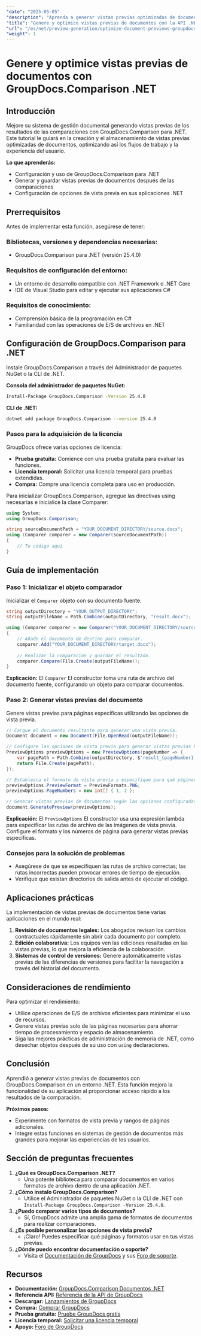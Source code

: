 ```yaml
---
"date": "2025-05-05"
"description": "Aprenda a generar vistas previas optimizadas de documentos con la biblioteca GroupDocs.Comparison para .NET. Optimice los flujos de trabajo, mejore la experiencia del usuario y obtenga información de un vistazo."
"title": "Genere y optimice vistas previas de documentos con la API .NET de GroupDocs.Comparison"
"url": "/es/net/preview-generation/optimize-document-previews-groupdocs-comparison-dotnet/"
"weight": 1
---
```


# Genere y optimice vistas previas de documentos con GroupDocs.Comparison .NET

## Introducción

Mejore su sistema de gestión documental generando vistas previas de los resultados de las comparaciones con GroupDocs.Comparison para .NET. Este tutorial le guiará en la creación y el almacenamiento de vistas previas optimizadas de documentos, optimizando así los flujos de trabajo y la experiencia del usuario.

**Lo que aprenderás:**
- Configuración y uso de GroupDocs.Comparison para .NET
- Generar y guardar vistas previas de documentos después de las comparaciones
- Configuración de opciones de vista previa en sus aplicaciones .NET

## Prerrequisitos

Antes de implementar esta función, asegúrese de tener:

### Bibliotecas, versiones y dependencias necesarias:
- GroupDocs.Comparison para .NET (versión 25.4.0)

### Requisitos de configuración del entorno:
- Un entorno de desarrollo compatible con .NET Framework o .NET Core
- IDE de Visual Studio para editar y ejecutar sus aplicaciones C#

### Requisitos de conocimiento:
- Comprensión básica de la programación en C#
- Familiaridad con las operaciones de E/S de archivos en .NET

## Configuración de GroupDocs.Comparison para .NET

Instale GroupDocs.Comparison a través del Administrador de paquetes NuGet o la CLI de .NET.

**Consola del administrador de paquetes NuGet:**

```bash
Install-Package GroupDocs.Comparison -Version 25.4.0
```

**CLI de .NET:**

```bash
dotnet add package GroupDocs.Comparison --version 25.4.0
```

### Pasos para la adquisición de la licencia

GroupDocs ofrece varias opciones de licencia:
- **Prueba gratuita:** Comience con una prueba gratuita para evaluar las funciones.
- **Licencia temporal:** Solicitar una licencia temporal para pruebas extendidas.
- **Compra:** Compre una licencia completa para uso en producción.

Para inicializar GroupDocs.Comparison, agregue las directivas using necesarias e inicialice la clase Comparer:

```csharp
using System;
using GroupDocs.Comparison;

string sourceDocumentPath = "YOUR_DOCUMENT_DIRECTORY/source.docx";
using (Comparer comparer = new Comparer(sourceDocumentPath))
{
    // Tu código aquí
}
```

## Guía de implementación

### Paso 1: Inicializar el objeto comparador

Inicializar el `Comparer` objeto con su documento fuente.

```csharp
string outputDirectory = "YOUR_OUTPUT_DIRECTORY";
string outputFileName = Path.Combine(outputDirectory, "result.docx");

using (Comparer comparer = new Comparer("YOUR_DOCUMENT_DIRECTORY/source.docx"))
{
    // Añade el documento de destino para comparar.
    comparer.Add("YOUR_DOCUMENT_DIRECTORY/target.docx");
    
    // Realizar la comparación y guardar el resultado.
    comparer.Compare(File.Create(outputFileName));
}
```

**Explicación:**
El `Comparer` El constructor toma una ruta de archivo del documento fuente, configurando un objeto para comparar documentos.

### Paso 2: Generar vistas previas del documento

Genere vistas previas para páginas específicas utilizando las opciones de vista previa.

```csharp
// Cargue el documento resultante para generar una vista previa.
Document document = new Document(File.OpenRead(outputFileName));

// Configure las opciones de vista previa para generar vistas previas PNG de páginas específicas.
PreviewOptions previewOptions = new PreviewOptions(pageNumber => {
    var pagePath = Path.Combine(outputDirectory, $"result_{pageNumber}.png");
    return File.Create(pagePath);
});

// Establezca el formato de vista previa y especifique para qué páginas desea generar vistas previas.
previewOptions.PreviewFormat = PreviewFormats.PNG;
previewOptions.PageNumbers = new int[] { 1, 2 };

// Generar vistas previas de documentos según las opciones configuradas.
document.GeneratePreview(previewOptions);
```

**Explicación:**
El `PreviewOptions` El constructor usa una expresión lambda para especificar las rutas de archivo de las imágenes de vista previa. Configure el formato y los números de página para generar vistas previas específicas.

### Consejos para la solución de problemas
- Asegúrese de que se especifiquen las rutas de archivo correctas; las rutas incorrectas pueden provocar errores de tiempo de ejecución.
- Verifique que existan directorios de salida antes de ejecutar el código.

## Aplicaciones prácticas

La implementación de vistas previas de documentos tiene varias aplicaciones en el mundo real:
1. **Revisión de documentos legales:** Los abogados revisan los cambios contractuales rápidamente sin abrir cada documento por completo.
2. **Edición colaborativa:** Los equipos ven las ediciones resaltadas en las vistas previas, lo que mejora la eficiencia de la colaboración.
3. **Sistemas de control de versiones:** Genere automáticamente vistas previas de las diferencias de versiones para facilitar la navegación a través del historial del documento.

## Consideraciones de rendimiento

Para optimizar el rendimiento:
- Utilice operaciones de E/S de archivos eficientes para minimizar el uso de recursos.
- Genere vistas previas solo de las páginas necesarias para ahorrar tiempo de procesamiento y espacio de almacenamiento.
- Siga las mejores prácticas de administración de memoria de .NET, como desechar objetos después de su uso con `using` declaraciones.

## Conclusión

Aprendió a generar vistas previas de documentos con GroupDocs.Comparison en un entorno .NET. Esta función mejora la funcionalidad de su aplicación al proporcionar acceso rápido a los resultados de la comparación.

**Próximos pasos:**
- Experimente con formatos de vista previa y rangos de páginas adicionales.
- Integre estas funciones en sistemas de gestión de documentos más grandes para mejorar las experiencias de los usuarios.

## Sección de preguntas frecuentes

1. **¿Qué es GroupDocs.Comparison .NET?**
   - Una potente biblioteca para comparar documentos en varios formatos de archivo dentro de una aplicación .NET.
2. **¿Cómo instalo GroupDocs.Comparison?**
   - Utilice el Administrador de paquetes NuGet o la CLI de .NET con `Install-Package GroupDocs.Comparison -Version 25.4.0`.
3. **¿Puedo comparar varios tipos de documentos?**
   - Sí, GroupDocs admite una amplia gama de formatos de documentos para realizar comparaciones.
4. **¿Es posible personalizar las opciones de vista previa?**
   - ¡Claro! Puedes especificar qué páginas y formatos usar en tus vistas previas.
5. **¿Dónde puedo encontrar documentación o soporte?**
   - Visita el [Documentación de GroupDocs](https://docs.groupdocs.com/comparison/net/) y sus [Foro de soporte](https://forum.groupdocs.com/c/comparison/).

## Recursos

- **Documentación:** [GroupDocs.Comparison Documentos .NET](https://docs.groupdocs.com/comparison/net/)
- **Referencia API:** [Referencia de la API de GroupDocs](https://reference.groupdocs.com/comparison/net/)
- **Descargar:** [Lanzamientos de GroupDocs](https://releases.groupdocs.com/comparison/net/)
- **Compra:** [Comprar GroupDocs](https://purchase.groupdocs.com/buy)
- **Prueba gratuita:** [Pruebe GroupDocs gratis](https://releases.groupdocs.com/comparison/net/)
- **Licencia temporal:** [Solicitar una licencia temporal](https://purchase.groupdocs.com/temporary-license/)
- **Apoyo:** [Foro de GroupDocs](https://forum.groupdocs.com/c/comparison/)